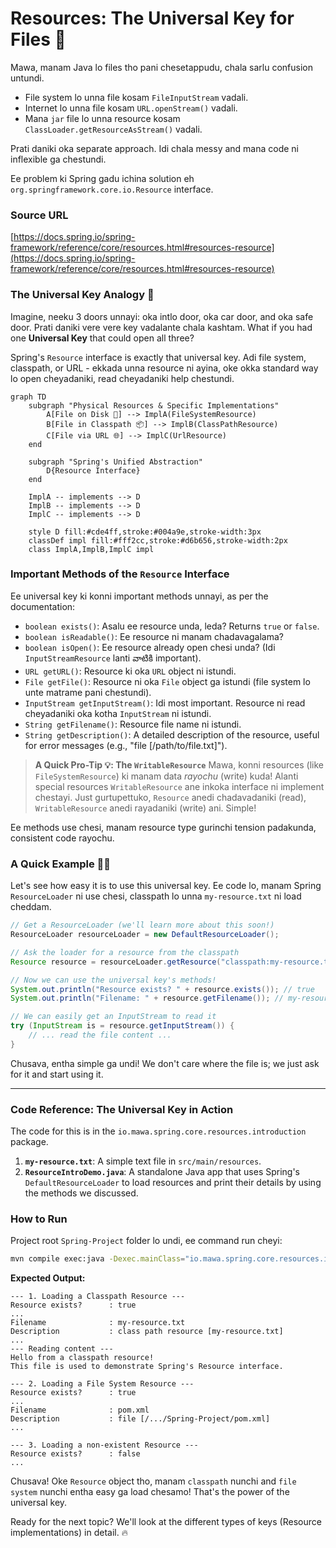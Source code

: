 # Resources: The Universal Key for Files 🔑

Mawa, manam Java lo files tho pani chesetappudu, chala sarlu confusion untundi.
-   File system lo unna file kosam `FileInputStream` vadali.
-   Internet lo unna file kosam `URL.openStream()` vadali.
-   Mana `jar` file lo unna resource kosam `ClassLoader.getResourceAsStream()` vadali.

Prati daniki oka separate approach. Idi chala messy and mana code ni inflexible ga chestundi.

Ee problem ki Spring gadu ichina solution eh `org.springframework.core.io.Resource` interface.

### Source URL
[https://docs.spring.io/spring-framework/reference/core/resources.html#resources-resource](https://docs.spring.io/spring-framework/reference/core/resources.html#resources-resource)

### The Universal Key Analogy 🔑
Imagine, neeku 3 doors unnayi: oka intlo door, oka car door, and oka safe door. Prati daniki vere vere key vadalante chala kashtam. What if you had one **Universal Key** that could open all three?

Spring's `Resource` interface is exactly that universal key. Adi file system, classpath, or URL - ekkada unna resource ni ayina, oke okka standard way lo open cheyadaniki, read cheyadaniki help chestundi.

```mermaid
graph TD
    subgraph "Physical Resources & Specific Implementations"
        A[File on Disk 💾] --> ImplA(FileSystemResource)
        B[File in Classpath 📦] --> ImplB(ClassPathResource)
        C[File via URL 🌐] --> ImplC(UrlResource)
    end

    subgraph "Spring's Unified Abstraction"
        D{Resource Interface}
    end

    ImplA -- implements --> D
    ImplB -- implements --> D
    ImplC -- implements --> D

    style D fill:#cde4ff,stroke:#004a9e,stroke-width:3px
    classDef impl fill:#fff2cc,stroke:#d6b656,stroke-width:2px
    class ImplA,ImplB,ImplC impl
```

### Important Methods of the `Resource` Interface
Ee universal key ki konni important methods unnayi, as per the documentation:

-   `boolean exists()`: Asalu ee resource unda, leda? Returns `true` or `false`.
-   `boolean isReadable()`: Ee resource ni manam chadavagalama?
-   `boolean isOpen()`: Ee resource already open chesi unda? (Idi `InputStreamResource` lanti వాటికి important).
-   `URL getURL()`: Resource ki oka `URL` object ni istundi.
-   `File getFile()`: Resource ni oka `File` object ga istundi (file system lo unte matrame pani chestundi).
-   `InputStream getInputStream()`: Idi most important. Resource ni read cheyadaniki oka kotha `InputStream` ni istundi.
-   `String getFilename()`: Resource file name ni istundi.
-   `String getDescription()`: A detailed description of the resource, useful for error messages (e.g., "file [/path/to/file.txt]").

> **A Quick Pro-Tip 💡: The `WritableResource`**
> Mawa, konni resources (like `FileSystemResource`) ki manam data *rayochu* (write) kuda! Alanti special resources `WritableResource` ane inkoka interface ni implement chestayi. Just gurtupettuko, `Resource` anedi chadavadaniki (read), `WritableResource` anedi rayadaniki (write) ani. Simple!

Ee methods use chesi, manam resource type gurinchi tension padakunda, consistent code rayochu.

### A Quick Example 🧑‍💻
Let's see how easy it is to use this universal key. Ee code lo, manam Spring `ResourceLoader` ni use chesi, classpath lo unna `my-resource.txt` ni load cheddam.

```java
// Get a ResourceLoader (we'll learn more about this soon!)
ResourceLoader resourceLoader = new DefaultResourceLoader();

// Ask the loader for a resource from the classpath
Resource resource = resourceLoader.getResource("classpath:my-resource.txt");

// Now we can use the universal key's methods!
System.out.println("Resource exists? " + resource.exists()); // true
System.out.println("Filename: " + resource.getFilename()); // my-resource.txt

// We can easily get an InputStream to read it
try (InputStream is = resource.getInputStream()) {
    // ... read the file content ...
}
```
Chusava, entha simple ga undi! We don't care where the file is; we just ask for it and start using it.

---
### Code Reference: The Universal Key in Action
The code for this is in the `io.mawa.spring.core.resources.introduction` package.

1.  **`my-resource.txt`**: A simple text file in `src/main/resources`.
2.  **`ResourceIntroDemo.java`**: A standalone Java app that uses Spring's `DefaultResourceLoader` to load resources and print their details by using the methods we discussed.

### How to Run
Project root `Spring-Project` folder lo undi, ee command run cheyi:
```bash
mvn compile exec:java -Dexec.mainClass="io.mawa.spring.core.resources.introduction.ResourceIntroDemo"
```
**Expected Output:**
```
--- 1. Loading a Classpath Resource ---
Resource exists?      : true
...
Filename              : my-resource.txt
Description           : class path resource [my-resource.txt]
...
--- Reading content ---
Hello from a classpath resource!
This file is used to demonstrate Spring's Resource interface.

--- 2. Loading a File System Resource ---
Resource exists?      : true
...
Filename              : pom.xml
Description           : file [/.../Spring-Project/pom.xml]
...

--- 3. Loading a non-existent Resource ---
Resource exists?      : false
...
```
Chusava! Oke `Resource` object tho, manam `classpath` nunchi and `file system` nunchi entha easy ga load chesamo! That's the power of the universal key.

Ready for the next topic? We'll look at the different types of keys (Resource implementations) in detail. 🔥
